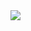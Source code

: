 
<!--
### Hello GitHub!
image src="http://jpedro-avatar.herokuapp.com/image.php?text=%7B%20/%20%7D&size=250&font=Ubuntu&back=%230071c6&fore=%23ffffff&moveY=0.9" width="100" /

https://github.com/mongodb/mongo-java-driver/blob/1d2e6faa80aeb5287a26d0348f18f4b51d566759/src/main/com/mongodb/ConnectionStatus.java#L213
-->

<image src=".github/assets/ah.png" />
